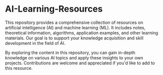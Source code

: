 # AI-Learning-Resources

This repository provides a comprehensive collection of resources on artificial intelligence (AI) and machine learning (ML). It includes notes, theoretical information, algorithms, application examples, and other learning materials. Our goal is to support your knowledge acquisition and skill development in the field of AI.

By exploring the content in this repository, you can gain in-depth knowledge on various AI topics and apply these insights to your own projects. Contributions are welcome and appreciated if you'd like to add to this resource.
